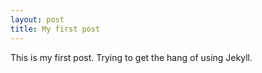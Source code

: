 ```yaml
---
layout: post
title: My first post
---
```


This is my first post. Trying to get the hang of using Jekyll.
